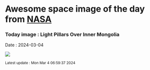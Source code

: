 
# Awesome space image of the day from [NASA](https://api.nasa.gov/)

### Today image : Light Pillars Over Inner Mongolia
Date : 2024-03-04

![](https://apod.nasa.gov/apod/image/2403/PillarsMongolia_Liao_960.jpg)

<small>Latest update : Mon Mar  4 06:59:37 2024</small>
        